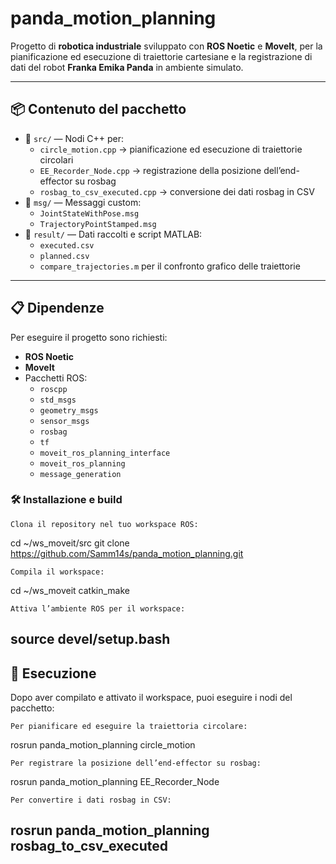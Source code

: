 # panda_motion_planning

Progetto di **robotica industriale** sviluppato con **ROS Noetic** e **MoveIt**, per la pianificazione ed esecuzione di traiettorie cartesiane e la registrazione di dati del robot **Franka Emika Panda** in ambiente simulato.

---

## 📦 Contenuto del pacchetto

- 📁 `src/` — Nodi C++ per:
  - `circle_motion.cpp` → pianificazione ed esecuzione di traiettorie circolari
  - `EE_Recorder_Node.cpp` → registrazione della posizione dell’end-effector su rosbag
  - `rosbag_to_csv_executed.cpp` → conversione dei dati rosbag in CSV
- 📁 `msg/` — Messaggi custom:
  - `JointStateWithPose.msg`
  - `TrajectoryPointStamped.msg`
- 📁 `result/` — Dati raccolti e script MATLAB:
  - `executed.csv`
  - `planned.csv`
  - `compare_trajectories.m` per il confronto grafico delle traiettorie

---

## 📋 Dipendenze

Per eseguire il progetto sono richiesti:

- **ROS Noetic**
- **MoveIt**
- Pacchetti ROS:
  - `roscpp`
  - `std_msgs`
  - `geometry_msgs`
  - `sensor_msgs`
  - `rosbag`
  - `tf`
  - `moveit_ros_planning_interface`
  - `moveit_ros_planning`
  - `message_generation`

### 🛠️ Installazione e build

    Clona il repository nel tuo workspace ROS:

cd ~/ws_moveit/src
git clone https://github.com/Samm14s/panda_motion_planning.git

    Compila il workspace:

cd ~/ws_moveit
catkin_make

    Attiva l’ambiente ROS per il workspace:

source devel/setup.bash
---
## 🚀 Esecuzione

Dopo aver compilato e attivato il workspace, puoi eseguire i nodi del pacchetto:

    Per pianificare ed eseguire la traiettoria circolare:

rosrun panda_motion_planning circle_motion

    Per registrare la posizione dell’end-effector su rosbag:

rosrun panda_motion_planning EE_Recorder_Node

    Per convertire i dati rosbag in CSV:

rosrun panda_motion_planning rosbag_to_csv_executed
---
